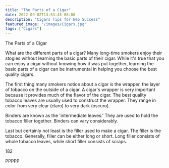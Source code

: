 ```yaml
---
title: "The Parts of a Cigar"
date: 2022-09-02T13:53:45-08:00
description: "Cigars Tips for Web Success"
featured_image: "/images/Cigars.jpg"
tags: ["Cigars"]
---
```


The Parts of a Cigar

What are the different parts of a cigar?  Many long-time smokers enjoy their stogies without learning the basic parts of their cigar.  While it's true that you can enjoy a cigar without knowing how it was put together, learning the basic parts of a cigar can be instrumental in helping you choose the best quality cigars.

The first thing many smokers notice about a cigar is the wrapper, the layer of tobacco on the outside of a cigar.  A cigar's wrapper is very important because it provides much of the flavor of the cigar.  The best quality tobacco leaves are usually used to construct the wrapper.  They range in color from very clear (claro) to very dark (oscuro).  

Binders are known as the 'intermediate leaves.'  They are used to hold the tobacco filler together.  Binders can vary considerably.  

Last but certainly not least is the filler used to make a cigar.  The filler is the tobacco.  Generally, filler can be either long or short.  Long filler consists of whole tobacco leaves, while short filler consists of scraps.  

182

PPPPP


